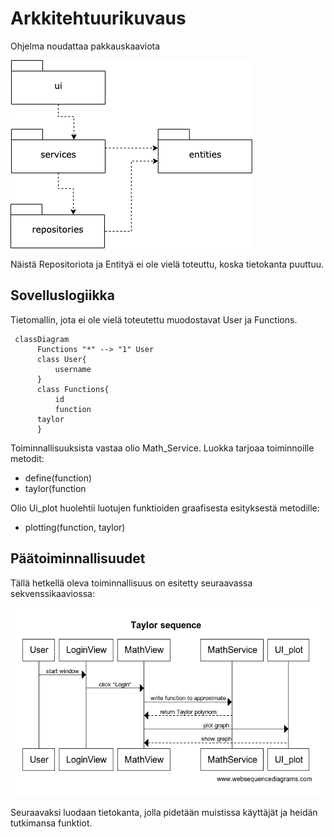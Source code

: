 # Arkkitehtuurikuvaus

Ohjelma noudattaa pakkauskaaviota

![](./pakkauskaavio.png)

Näistä Repositoriota ja Entityä ei ole vielä toteuttu, koska tietokanta puuttuu.


## Sovelluslogiikka

Tietomallin, jota ei ole vielä toteutettu muodostavat User ja Functions.


```mermaid
 classDiagram
      Functions "*" --> "1" User
      class User{
          username
      }
      class Functions{
          id
          function
	  taylor	
      }
```
Toiminnallisuuksista vastaa olio Math_Service. Luokka tarjoaa toiminnoille metodit:
- define(function)
- taylor(function

Olio Ui_plot huolehtii luotujen funktioiden graafisesta esityksestä metodille:
- plotting(function, taylor)

## Päätoiminnallisuudet

Tällä hetkellä oleva toiminnallisuus on esitetty seuraavassa sekvenssikaaviossa:

![](./sekvenssikaavio.png)


Seuraavaksi luodaan tietokanta, jolla pidetään muistissa käyttäjät ja heidän tutkimansa funktiot.


